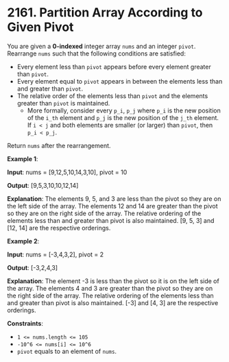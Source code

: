 
# 2161. Partition Array According to Given Pivot

You are given a **0-indexed** integer array `nums` and an integer `pivot`. Rearrange `nums` such that the following conditions are satisfied:

- Every element less than `pivot` appears before every element greater than `pivot`.
- Every element equal to `pivot` appears in between the elements less than and greater than `pivot`.
- The relative order of the elements less than `pivot` and the elements greater than `pivot` is maintained.
  - More formally, consider every `p_i`, `p_j` where `p_i` is the new position of the `i_th` element and `p_j` is the new position of the `j_th` element. If `i < j` and both elements are smaller (or larger) than `pivot`, then `p_i < p_j`.

Return `nums` after the rearrangement.

**Example 1**:

**Input**: nums = [9,12,5,10,14,3,10], pivot = 10

**Output**: [9,5,3,10,10,12,14]

**Explanation**: The elements 9, 5, and 3 are less than the pivot so they are on the left side of the array.
The elements 12 and 14 are greater than the pivot so they are on the right side of the array.
The relative ordering of the elements less than and greater than pivot is also maintained. [9, 5, 3] and [12, 14] are the respective orderings.

**Example 2**:

**Input**: nums = [-3,4,3,2], pivot = 2

**Output**: [-3,2,4,3]

**Explanation**: The element -3 is less than the pivot so it is on the left side of the array.
The elements 4 and 3 are greater than the pivot so they are on the right side of the array.
The relative ordering of the elements less than and greater than pivot is also maintained. [-3] and [4, 3] are the respective orderings.

**Constraints**:

- `1 <= nums.length <= 105`
- `-10^6 <= nums[i] <= 10^6`
- `pivot` equals to an element of `nums`.
